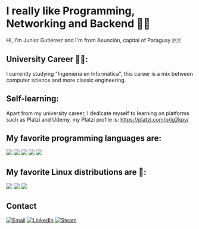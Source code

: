 # I really like Programming, Networking and Backend 👨‍💻

Hi, I'm Junior Gutiérrez and I'm from Asunción, capital of Paraguay 🇵🇾

## University Career 👨‍🎓:
I currently studying "Ingeniería en Informática", this career is a mix between computer science and more classic engineering.

## Self-learning:
Apart from my university career, I dedicate myself to learning on platforms such as Platzi and Udemy, my Platzi profile is: https://platzi.com/p/jg2kpy/

## My favorite programming languages are:

<img src="https://img.shields.io/badge/C/C++%20-659bd3" /> <img src="https://img.shields.io/badge/Java%20-ec2025" /> <img src="https://img.shields.io/badge/Python%20-ffd23e" /> <img src="https://img.shields.io/badge/JavaScript%20-f7e018" /> <img src="https://img.shields.io/badge/TypeScript%20-2d79c7" />

## My favorite Linux distributions are 🐧:

<img src="https://img.shields.io/badge/Debian%20-d70751" /> <img src="https://img.shields.io/badge/Lubuntu%20-0068c8" /> <img src="https://img.shields.io/badge/Arch%20-1793d1" />

## Contact

<a href="mailto:jlgutierrez2000@fpuna.edu.py?subject=Contact%20via%20Git%20Hub" target="_blank"><img src="https://img.shields.io/badge/Email-ffa500.svg?&style=flat-square&logo=email&logoColor=white" alt="Email"></a>
<a href="https://www.linkedin.com/in/jose-luis-junior-gutierrez-aguero/" target="_blank"><img src="https://img.shields.io/badge/LinkedIn-%230077B5.svg?&style=flat-square&logo=linkedin&logoColor=white" alt="LinkedIn"></a>
<a href="https://steamcommunity.com/id/jg2kpy" target="_blank"><img src="https://img.shields.io/badge/Steam-242526.svg?&style=flat-square&logo=steam&logoColor=white" alt="Steam"></a>

